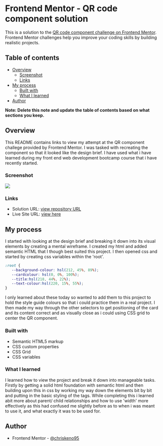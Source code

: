 # Frontend Mentor - QR code component solution

This is a solution to the [QR code component challenge on Frontend Mentor](https://www.frontendmentor.io/challenges/qr-code-component-iux_sIO_H). Frontend Mentor challenges help you improve your coding skills by building realistic projects. 

## Table of contents

- [Overview](#overview)
  - [Screenshot](#screenshot)
  - [Links](#links)
- [My process](#my-process)
  - [Built with](#built-with)
  - [What I learned](#what-i-learned) 
- [Author](#author)


**Note: Delete this note and update the table of contents based on what sections you keep.**

## Overview
This README contains links to view my attempt at the QR component challege provided by Frontend Mentor. I was tasked with recreating the component so that it looked like the design brief.
 I have used what i have learned during my front end web development bootcamp course that i have recently started.
### Screenshot
![](../QR-code-component/images/my-QR-screenshot.png)


### Links

- Solution URL: [view repository URL](https://github.com/chriskeno95/QR-code-component)
- Live Site URL: [view here](https://chriskeno95.github.io/QR-code-component/)

## My process
I started with looking at the design brief and breaking it down into its visual elements by creating a mental wireframe.
 I created my html and added semantic HTML that I though best suited this project.
 I then opened css and started by creating css variables within the 'root'.
 ```css
:root {
    --background-colour: hsl(212, 45%, 89%);
    --cardcolour: hsl(0, 0%, 100%);
    --title:hsl(218, 44%, 22%);
    --text-colour:hsl(220, 15%, 55%);
}
```
 I only learned about these today so wanted to add them to this project to hold the style guide colours so that i could practice them in a real project.
 I then made my way through the other selectors to get positioning of the card and its content correct and as visually close as i could using CSS grid to center the QR component.

### Built with

- Semantic HTML5 markup
- CSS custom properties
- CSS Grid
- CSS variables


### What I learned
I learned how to view the project and break it down into manageable tasks. Firstly by getting a solid html foundation with semantic html and then building upon this in css by working my way down the elements bit by bit and putting in the basic styling of the tags.
 While completing this i learned abit more about parent/ child relationships and how to use 'width' more effectively as this had confused me slightly before as to when i was meant to use it, and what exactly it was to be used for.

## Author

- Frontend Mentor - [@chriskeno95](https://www.frontendmentor.io/profile/chriskeno95)
